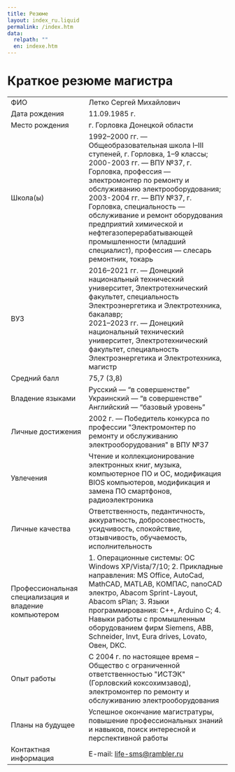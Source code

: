 ```yaml
---
title: Резюме
layout: index_ru.liquid
permalink: /index.htm
data:
  relpath: ""
  en: indexe.htm
---
```

# Краткое резюме магистра

<table id="resume">
<tr>
  <td>ФИО</td>
  <td>Летко Сергей Михайлович</td>
</tr>
<tr>
  <td>Дата рождения</td>
  <td>11.09.1985 г.</td>
</tr>
<tr>
  <td>Место рождения</td>
  <td>г. Горловка Донецкой области</td>
</tr>
<tr>
  <td>Школа(ы)</td>
  <td>1992–2000 гг. — Общеобразовательная школа I–III ступеней, г. Горловка, 1–9 классы;<br>
  2000-2003 гг. — ВПУ №37, г. Горловка, профессия — электромонтер по ремонту и обслуживанию электрооборудования;<br>
  2003-2004 гг. — ВПУ №37, г. Горловка, специальность — обслуживание и ремонт оборудования предприятий химической и нефтегазоперерабатывающей промышленности (младший специалист), профессия — слесарь ремонтник, токарь
  </td>
</tr>
<tr>
  <td>ВУЗ</td>
  <td>2016–2021 гг. — Донецкий национальный технический университет, Электротехнический факультет, специальность Электроэнергетика и Электротехника, бакалавр;<br>
2021–2023 гг. — Донецкий национальный технический университет, Электротехнический факультет, специальность Электроэнергетика и Электротехника, магистр</td>
</tr>
<tr>
  <td>Средний балл</td>
  <td>75,7 (3,8)</td>
</tr>
<tr>
  <td>Владение языками</td>
  <td>Русский — <q>в совершенстве</q><br>
  Украинский — <q>в совершенстве</q><br>
  Английский — <q>базовый уровень</q>
  </td>
</tr>
<tr>
  <td>Личные достижения</td>
  <td>2002 г. — Победитель конкурса по профессии "Электромонтер по ремонту и обслуживанию электрооборудования" в ВПУ №37</td>
</tr>
<tr>
  <td>Увлечения</td>
  <td>Чтение и коллекционирование электронных книг, музыка, компьютерное ПО и ОС, модификация BIOS компьютеров, модификация и замена ПО смартфонов, радиоэлектроника</td>
</tr>
<tr>
  <td>Личные качества</td>
  <td>Ответственность, педантичность, аккуратность, добросовестность, усидчивость, спокойствие, отзывчивость, обучаемость, исполнительность</td>
</tr>
<tr>
  <td>Профессиональная специализация и владение компьютером</td>
  <td>1. Операционные системы: OC Windows XP/Vista/7/10;
2. Прикладные направления: MS Office, AutoCad, MathCAD, MATLAB, КОМПАС, nanoCAD электро, Abacom Sprint-Layout, Abacom sPlan;
3. Языки программирования: C++, Arduino C;
4. Навыки работы с промышленным оборудованием фирм Siemens, ABB, Schneider, Invt, Eura drives, Lovato, Овен, DKC.</td>
</tr>
<tr>
  <td>Опыт работы</td>
  <td>C 2004 г. по настоящее время – Общество с ограниченной ответственностью "ИСТЭК" (Горловский коксохимзавод), электромонтер по ремонту и обслуживанию электрооборудования</td>
</tr>
<tr>
  <td>Планы на будущее</td>
  <td>Успешное окончание магистратуры, повышение профессиональных знаний и навыков, поиск интересной и перспективной работы</td>
</tr>
<tr>
  <td>Контактная информация</td>
  <td>E-mail: <a href="life-sms@rambler.ru">life-sms@rambler.ru</a></td>
</tr>
</table>
